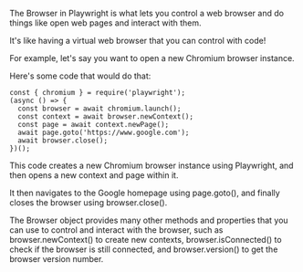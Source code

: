 The Browser in Playwright is what lets you control a web browser and do things like open web pages and interact with them. 

It's like having a virtual web browser that you can control with code!

For example, let's say you want to open a new Chromium browser instance. 

Here's some code that would do that:
```Playwright
const { chromium } = require('playwright');
(async () => {
  const browser = await chromium.launch();
  const context = await browser.newContext();
  const page = await context.newPage();
  await page.goto('https://www.google.com');
  await browser.close();
})();
```

This code creates a new Chromium browser instance using Playwright, and then opens a new context and page within it. 

It then navigates to the Google homepage using page.goto(), and finally closes the browser using browser.close().

The Browser object provides many other methods and properties that you can use to control and interact with the browser, such as browser.newContext() to create new contexts, browser.isConnected() to check if the browser is still connected, and browser.version() to get the browser version number.
